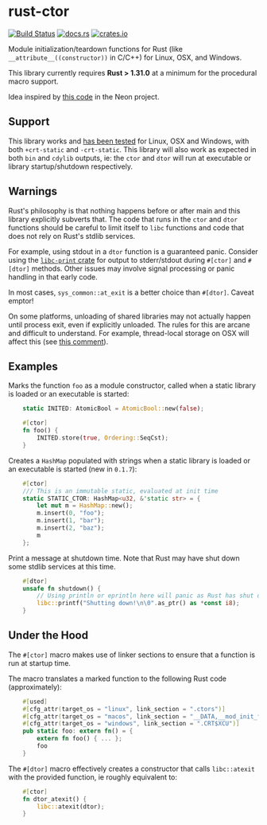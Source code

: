 # rust-ctor

[![Build Status](https://api.travis-ci.org/mmastrac/rust-ctor.svg?branch=master)](https://travis-ci.org/mmastrac/rust-ctor)
[![docs.rs](https://docs.rs/ctor/badge.svg)](https://docs.rs/ctor)
[![crates.io](https://img.shields.io/crates/v/ctor.svg)](https://crates.io/crates/ctor)

Module initialization/teardown functions for Rust (like `__attribute__((constructor))` in C/C++) for Linux, OSX, and Windows.

This library currently requires **Rust > 1.31.0** at a minimum for the
procedural macro support.

Idea inspired by [this code](https://github.com/neon-bindings/neon/blob/2277e943a619579c144c1da543874f4a7ec39879/src/lib.rs#L42) in the Neon project.

## Support

This library works and [has been tested](https://travis-ci.org/mmastrac/rust-ctor)
for Linux, OSX and Windows, with both `+crt-static` and `-crt-static`. This
library will also work as expected in both `bin` and `cdylib` outputs, 
ie: the `ctor` and `dtor` will run at executable or library 
startup/shutdown respectively.

## Warnings

Rust's philosophy is that nothing happens before or after main and 
this library explicitly subverts that. The code that runs in the `ctor`
and `dtor` functions should be careful to limit itself to `libc` 
functions and code that does not rely on Rust's stdlib services.

For example, using stdout in a `dtor` function is a guaranteed panic. Consider
using the [`libc-print` crate](https://crates.io/crates/libc-print) for output
to stderr/stdout during `#[ctor]` and `#[dtor]` methods. Other issues
may involve signal processing or panic handling in that early code.

In most cases, `sys_common::at_exit` is a better choice than `#[dtor]`. Caveat emptor!

On some platforms, unloading of shared libraries may not actually 
happen until process exit, even if explicitly unloaded. The rules for 
this are arcane and difficult to understand. For example, thread-local
storage on OSX will affect this (see [this comment](https://github.com/rust-lang/rust/issues/28794#issuecomment-368693049)).

## Examples

Marks the function `foo` as a module constructor, called when a static
library is loaded or an executable is started:

```rust
    static INITED: AtomicBool = AtomicBool::new(false);

    #[ctor]
    fn foo() {
        INITED.store(true, Ordering::SeqCst);
    }
```

Creates a `HashMap` populated with strings when a static
library is loaded or an executable is started (new in `0.1.7`):

```rust
    #[ctor]
    /// This is an immutable static, evaluated at init time
    static STATIC_CTOR: HashMap<u32, &'static str> = {
        let mut m = HashMap::new();
        m.insert(0, "foo");
        m.insert(1, "bar");
        m.insert(2, "baz");
        m
    };
```

Print a message at shutdown time. Note that Rust may have shut down
some stdlib services at this time.

```rust
    #[dtor]
    unsafe fn shutdown() {
        // Using println or eprintln here will panic as Rust has shut down
        libc::printf("Shutting down!\n\0".as_ptr() as *const i8);
    }
```

## Under the Hood

The `#[ctor]` macro makes use of linker sections to ensure that a 
function is run at startup time.

The macro translates a marked function to the following Rust code 
(approximately):

```rust
    #[used]
    #[cfg_attr(target_os = "linux", link_section = ".ctors")]
    #[cfg_attr(target_os = "macos", link_section = "__DATA,__mod_init_func")]
    #[cfg_attr(target_os = "windows", link_section = ".CRT$XCU")]
    pub static foo: extern fn() = { 
        extern fn foo() { ... };
        foo 
    }
```

The `#[dtor]` macro effectively creates a constructor that calls `libc::atexit` with the provided function, ie roughly equivalent to:

```rust
    #[ctor]
    fn dtor_atexit() {
        libc::atexit(dtor);
    }
```
